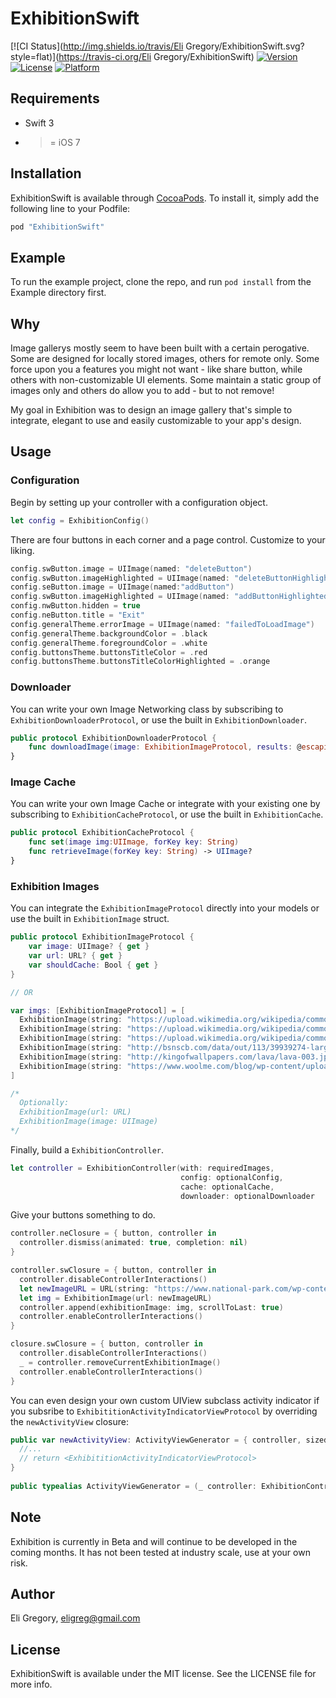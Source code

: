 # ExhibitionSwift

[![CI Status](http://img.shields.io/travis/Eli Gregory/ExhibitionSwift.svg?style=flat)](https://travis-ci.org/Eli Gregory/ExhibitionSwift)
[![Version](https://img.shields.io/cocoapods/v/ExhibitionSwift.svg?style=flat)](http://cocoapods.org/pods/ExhibitionSwift)
[![License](https://img.shields.io/cocoapods/l/ExhibitionSwift.svg?style=flat)](http://cocoapods.org/pods/ExhibitionSwift)
[![Platform](https://img.shields.io/cocoapods/p/ExhibitionSwift.svg?style=flat)](http://cocoapods.org/pods/ExhibitionSwift)

## Requirements

* Swift 3
* >= iOS 7

## Installation

ExhibitionSwift is available through [CocoaPods](http://cocoapods.org). To install
it, simply add the following line to your Podfile:

```ruby
pod "ExhibitionSwift"
```
## Example

To run the example project, clone the repo, and run `pod install` from the Example directory first.

## Why

Image gallerys mostly seem to have been built with a certain perogative. Some are designed for locally stored images, others for remote only. Some force upon you a features you might not want - like share button, while others with non-customizable UI elements. Some maintain a static group of images only and others do allow you to add - but to not remove!

My goal in Exhibition was to design an image gallery that's simple to integrate, elegant to use and easily customizable to your app's design.

## Usage

### Configuration

Begin by setting up your controller with a configuration object.

```swift
let config = ExhibitionConfig() 
```

There are four buttons in each corner and a page control. Customize to your liking.

```swift
config.swButton.image = UIImage(named: "deleteButton")
config.swButton.imageHighlighted = UIImage(named: "deleteButtonHighlighted")
config.seButton.image = UIImage(named:"addButton")
config.swButton.imageHighlighted = UIImage(named: "addButtonHighlighted")
config.nwButton.hidden = true
config.neButton.title = "Exit"
config.generalTheme.errorImage = UIImage(named: "failedToLoadImage")
config.generalTheme.backgroundColor = .black
config.generalTheme.foregroundColor = .white
config.buttonsTheme.buttonsTitleColor = .red
config.buttonsTheme.buttonsTitleColorHighlighted = .orange
```

### Downloader

You can write your own Image Networking class by subscribing to `ExhibitionDownloaderProtocol`, or use the built in `ExhibitionDownloader`.

```swift
public protocol ExhibitionDownloaderProtocol {
    func downloadImage(image: ExhibitionImageProtocol, results: @escaping ((UIImage?, Error?)->()))
}
```

### Image Cache

You can write your own Image Cache or integrate with your existing one by subscribing to `ExhibitionCacheProtocol`, or use the built in `ExhibitionCache`.

```swift
public protocol ExhibitionCacheProtocol {
    func set(image img:UIImage, forKey key: String)
    func retrieveImage(forKey key: String) -> UIImage?
}
```

### Exhibition Images

You can integrate the `ExhibitionImageProtocol` directly into your models or use the built in `ExhibitionImage` struct.

```swift
public protocol ExhibitionImageProtocol {
    var image: UIImage? { get }
    var url: URL? { get }
    var shouldCache: Bool { get }
}

// OR

var imgs: [ExhibitionImageProtocol] = [
  ExhibitionImage(string: "https://upload.wikimedia.org/wikipedia/commons/b/b8/ESO_Very_Large_Telescope.jpg")!,
  ExhibitionImage(string: "https://upload.wikimedia.org/wikipedia/commons/f/f0/Moonset_over_ESO's_Very_Large_Telescope.jpg")!,
  ExhibitionImage(string: "https://upload.wikimedia.org/wikipedia/commons/e/e0/Large_Scaled_Forest_Lizard.jpg")!,
  ExhibitionImage(string: "http://bsnscb.com/data/out/113/39939274-large-wallpapers.jpeg")!,
  ExhibitionImage(string: "http://kingofwallpapers.com/lava/lava-003.jpg")!,
  ExhibitionImage(string: "https://www.woolme.com/blog/wp-content/uploads/2016/03/requests-alpaca_2441680k.jpg")!
]

/*
  Optionally:
  ExhibitionImage(url: URL)
  ExhibitionImage(image: UIImage)
*/
```

Finally, build a `ExhibitionController`.

```swift
let controller = ExhibitionController(with: requiredImages,
                                      config: optionalConfig,
                                      cache: optionalCache,
                                      downloader: optionalDownloader
```

Give your buttons something to do.

```swift
controller.neClosure = { button, controller in
  controller.dismiss(animated: true, completion: nil)
}

controller.swClosure = { button, controller in
  controller.disableControllerInteractions()
  let newImageURL = URL(string: "https://www.national-park.com/wp-content/uploads/2016/04/Welcome-to-Death-Valley-National-Park.jpg")!
  let img = ExhibitionImage(url: newImageURL)
  controller.append(exhibitionImage: img, scrollToLast: true)
  controller.enableControllerInteractions()
}

closure.swClosure = { button, controller in
  controller.disableControllerInteractions()
  _ = controller.removeCurrentExhibitionImage() 
  controller.enableControllerInteractions()
}
```

You can even design your own custom UIView subclass activity indicator if you subsribe to `ExhibititionActivityIndicatorViewProtocol` by overriding the `newActivityView` closure:

```swift    
public var newActivityView: ActivityViewGenerator = { controller, sized in
  //...
  // return <ExhibititionActivityIndicatorViewProtocol>
}
    
public typealias ActivityViewGenerator = (_ controller: ExhibitionController, _ sized: CGSize) -> (ExhibititionActivityIndicatorViewProtocol)
```

## Note

Exhibition is currently in Beta and will continue to be developed in the coming months. It has not been tested at industry scale, use at your own risk.

## Author

Eli Gregory, eligreg@gmail.com

## License

ExhibitionSwift is available under the MIT license. See the LICENSE file for more info.
